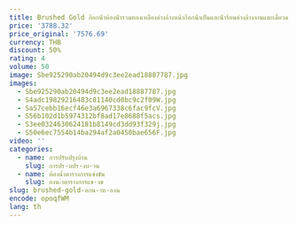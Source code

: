 ```yaml
---
title: Brushed Gold ก๊อกน้ําห้องน้ํารวมทองเหลืองอ่างล้างหน้าก๊อกน้ําเย็นและน้ําร้อนอ่างล้างจานแตะเดี่ยวดาดฟ้าติดตั้งอ่างล้างจาน TAP
price: '3788.32'
price_original: '7576.69'
currency: THB
discount: 50%
rating: 4
volume: 50
image: Sbe925290ab20494d9c3ee2ead18887787.jpg
images:
  - Sbe925290ab20494d9c3ee2ead18887787.jpg
  - S4adc19829216483c81140cd0bc9c2f09W.jpg
  - Sa57cebb16ecf46e3a6967338c6fac9fcV.jpg
  - S56b102d1b5974312bf8ad17e8688f5acs.jpg
  - S3ee0324630624181b8149cd3dd93f329j.jpg
  - S50e6ec7554b14ba294af2a0450bae656F.jpg
video: ''
categories:
  - name: การปรับปรุงบ้าน
    slug: การปร-บปร-งบ-าน
  - name: ห้องน้ำตารางการแข่งขัน
    slug: องน-ำตารางการแข-งข
slug: brushed-gold-อกน-าห-องน
encode: opoqfWM
lang: th
---
```

  